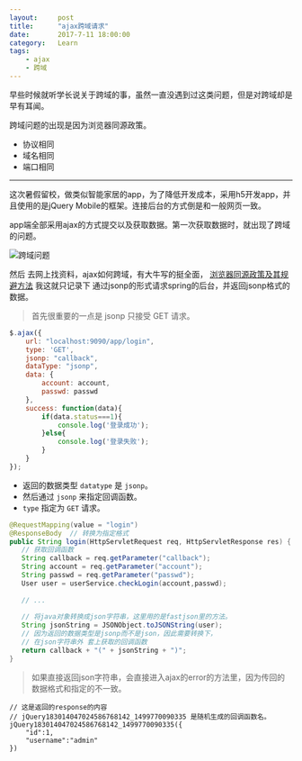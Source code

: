 ```yaml
---
layout:     post
title:      "ajax跨域请求"
date:       2017-7-11 18:00:00
category:   Learn
tags:
    - ajax
    - 跨域
---
```


早些时候就听学长说关于跨域的事，虽然一直没遇到过这类问题，但是对跨域却是早有耳闻。

跨域问题的出现是因为浏览器同源政策。

 - 协议相同
 - 域名相同
 - 端口相同

<!--more-->

---


这次暑假留校，做类似智能家居的app，为了降低开发成本，采用h5开发app，并且使用的是jQuery Mobile的框架。连接后台的方式倒是和一般网页一致。

app端全部采用ajax的方式提交以及获取数据。第一次获取数据时，就出现了跨域的问题。

![跨域问题](1.png)

然后 去网上找资料，ajax如何跨域，有大牛写的挺全面， [浏览器同源政策及其规避方法](http://www.ruanyifeng.com/blog/2016/04/same-origin-policy.html)  我这就只记录下 通过jsonp的形式请求spring的后台，并返回jsonp格式的数据。

> 首先很重要的一点是 jsonp 只接受 GET 请求。

```javascript
$.ajax({
    url: "localhost:9090/app/login",
    type: 'GET',
    jsonp: "callback",
    dataType: "jsonp",
    data: {
        account: account,
        passwd: passwd
    },
    success: function(data){
        if(data.status===1){
            console.log('登录成功');
        }else{
            console.log('登录失败');
        }
    }
});
```

* 返回的数据类型 `datatype` 是 `jsonp`。
* 然后通过 `jsonp` 来指定回调函数。
* `type` 指定为 `GET` 请求。


```java
@RequestMapping(value = "login")
@ResponseBody  // 转换为指定格式
public String login(HttpServletRequest req, HttpServletResponse res) {
   // 获取回调函数
   String callback = req.getParameter("callback");
   String account = req.getParameter("account");
   String passwd = req.getParameter("passwd");
   User user = userService.checkLogin(account,passwd);
   
   // ...
   
   // 将java对象转换成json字符串，这里用的是fastjson里的方法。
   String jsonString = JSONObject.toJSONString(user);
   // 因为返回的数据类型是jsonp而不是json，因此需要转换下，
   // 在json字符串外 套上获取的回调函数
   return callback + "(" + jsonString + ")";
}
```

> 如果直接返回json字符串，会直接进入ajax的error的方法里，因为传回的数据格式和指定的不一致。

```
// 这是返回的response的内容
// jQuery183014047024586768142_1499770090335 是随机生成的回调函数名。
jQuery183014047024586768142_1499770090335({
    "id":1,
    "username":"admin"
})
```






